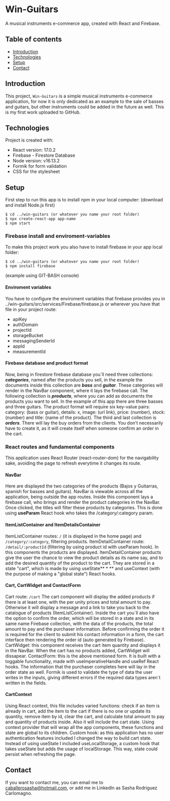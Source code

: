 # Win-Guitars
A musical instruments e-commerce app, created with React and Firebase.

## Table of contents
* [Introduction](#introduction)
* [Technologies](#technologies)
* [Setup](#setup)
* [Contact](#contact)

## Introduction
This project, `Win-Guitars` is a simple musical instruments e-commerce application, 
for now it is only dedicated as an example to the sale of basses and guitars,
but other instruments could be added in the future as well. 
This is my first work uploaded to GitHub.

## Technologies
Project is created with:
* React version: 17.0.2
* Firebase - Firestore Database
* Node version: v16.13.2
* Formik for form validation
* CSS for the stylesheet

## Setup
First step to run this app is to install npm in your local computer:
(download and install Node.js first)

```
$ cd ../win-guitars (or whatever you name your root folder)
$ npx create-react-app app-name
$ npm start
```

### Firebase install and enviroment-variables
To make this project work you also have to install firebase in your app local folder:

```
$ cd ../win-guitars (or whatever you name your root folder)
$ npm install firebase
```
(example using GIT-BASH console)

#### Enviroment variables
You have to configure the enviroment variables that firebase provides you
in ../win-guitars/src/services/Firebase/firebase.js or wherever you have 
that file in your project route:
* apiKey
* authDomain
* projectId
* storageBucket
* messagingSenderId
* appId
* measurementId

#### Firebase database and product format
Now, being in firestore firebase database you´ll need three collections:
**_categories_**, named after the products you sell, in the example the documents
inside this collection are **_bass_** and **_guitar_**. These categories will render
in the NavBar component, where it lays the firebase call.
The following collection is **_products_**, where you can add as documents the products
you want to sell. In the example of this app there are three basses and three guitars.
The product format will require six key-value pairs: category: (bass or guitar), details: x,
image: (url link), price: (number), stock: (number) and title: (name of the product).
The third and last collection is **_orders_**. There will lay the buy orders from the clients.
You don't necessarily have to create it, as it will create itself when someone confirm an order
in the cart.

### React routes and fundamental components
This application uses React Router (react-router-dom) for the navigability sake, avoiding the page to refresh everytime it changes its route.

#### NavBar
Here are displayed the two categories of the products (Bajos y Guitarras, spanish for basses and guitars). NavBar is viewable across all the application, being outside the app routes. Inside this component lays a firebase call, who brings and render the product categories in the NavBar. Once clicked, the titles will filter these products by categories. This is done using **useParam** React hook who takes the /category/:category param. 

#### ItemListContainer and ItemDetailsContainer
ItemListContainer routes: ``/`` (it is displayed in the home page) and ``/category/:category``, filtering products.
ItemDetailContainer route: ``/detail/:productId`` (filtering by using product id with useParam hook).
In this components the products are displayed. ItemDetailContainer products give the user the chance to view the product details as its name say, and to add the desired quantity of the product to the cart. They are stored in a state "cart", which is made by using useState** * ** and useContext (with the purpose of making a "global state") React hooks.

#### Cart, CartWidget and ContactForm
Cart route: ``/cart``
The cart component will display the added products if there is at least one, with the per unity prices and total amount to pay. Otherwise it will display a message and a link to take you back to the catalogue of products (ItemListContainer). Inside the cart you`ll also have the option to confirm the order, which will be stored in a state and in its same name Firebase collection, with the data of the products, the total amount to pay and the purchaser information. Before confirming the order it is required for the client to submit his contact information in a form, the cart interface then rendering the order id (auto generated by Firebase).
CartWidget: this component receives the cart item quantity and displays it in the NavBar. When the cart has no products added, CartWidget will dissapear.
ContactForm: this is the above mentioned form. It is built with a toggable functionality, made with useImperativeHandle and useRef React hooks. The information that the purchaser completes here will lay in the order state as well. Formik is used to validate the type of data the user writes in the inputs, giving different errors if the required data types aren´t written in the fields.

#### CartContext
Using React context, this file includes varied functions: check if an item is already in cart, add the item to the cart if there is no one or update its quantity, remove item by id, clear the cart, and calculate total amount to pay and quantity of products inside. Also it will include the cart state. Using context provider that will wrap all the app components, these functions and state are global to its children.
Custom hook: as this application has no user authentication features included I changed the way to build cart state. Instead of using useState I included useLocalStorage, a custom hook that takes useState but adds the usage of localStorage. This way, state could persist when refreshing the page. 

## Contact

If you want to contact me, you can email me to caballerosasha@hotmail.com, or add me in LinkedIn as Sasha Rodriguez Carlomagno.

